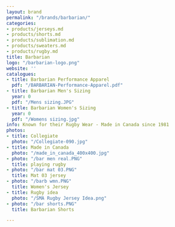 ```yaml
---
layout: brand
permalink: "/brands/barbarian/"
categories:
- products/jerseys.md
- products/shorts.md
- products/sublimation.md
- products/sweaters.md
- products/rugby.md
title: Barbarian
logo: "/barbarian-logo.png"
website: ''
catalogues:
- title: Barbarian Performance Apparel
  pdf: "/BARBARIAN-Performance-Apparel.pdf"
- title: Barbarian Men's Sizing
  year: 0
  pdf: "/Mens sizing.JPG"
- title: Barbarian Women's Sizing
  year: 0
  pdf: "/Womens sizing.jpg"
info: Known for their Rugby Wear - Made in Canada since 1981
photos:
- title: Collegiate
  photo: "/Collegiate-090.jpg"
- title: Made in Canada
  photo: "/made_in_canada_400x400.jpg"
- photo: "/bar men real.PNG"
  title: playing rugby
- photo: "/bar mat 03.PNG"
  title: Mat 03 jersey
- photo: "/barb wmn.PNG"
  title: Women's Jersey
- title: Rugby idea
  photo: "/SMA Rugby Jersey Idea.png"
- photo: "/bar shorts.PNG"
  title: Barbarian Shorts

---
```

